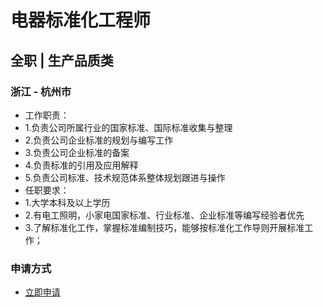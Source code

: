 
# 电器标准化工程师
## 全职  |  生产品质类
### 浙江 - 杭州市

- 工作职责：
- 1.负责公司所属行业的国家标准、国际标准收集与整理
- 2.负责公司企业标准的规划与编写工作
- 3.负责公司企业标准的备案
- 4.负责标准的引用及应用解释
- 5.负责公司标准、技术规范体系整体规划跟进与操作
- 任职要求：
- 1.大学本科及以上学历
- 2.有电工照明，小家电国家标准、行业标准、企业标准等编写经验者优先
- 3.了解标准化工作，掌握标准编制技巧，能够按标准化工作导则开展标准工作；
### 申请方式
- <a href="mailto:hr@tuya.com?subject=求职简历-电器标准化工程师-来自GitHub">立即申请</a>